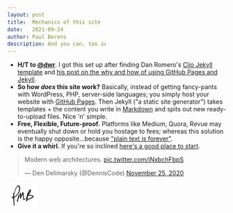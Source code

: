 ```yaml
---
layout: post
title:	Mechanics of this site
date:	2021-09-24
author:	Paul Berens
description: And you can, too 👍
---
```

- **H/T to [@dwr](https://twitter.com/dwr)**. I got this set up after finding Dan Romero's [Clio Jekyll template](https://github.com/danromero/clio) and [his post on the why and how of using GitHub Pages and Jekyll](https://danromero.org/how-this-website-works.html).
- **So how *does* this site work?** Basically, instead of getting fancy-pants with WordPress, PHP, server-side languages; you simply host your website with [GitHub Pages](https://medium.com/8px-magazine/hosting-a-website-for-free-get-started-with-google-domains-github-pages-980986550958). Then Jekyll ("a static site generator") takes templates + the content you write in [Markdown](https://www.markdownguide.org/) and spits out new ready-to-upload files. Nice 'n' simple.
- **Free, Flexible, Future-proof.** Platforms like Medium, Quora, Revue may eventually shut down or hold you hostage to fees; whereas this solution is the happy opposite...because ["plain text is forever"](https://twitter.com/zeldman/status/667846154114105344).
- **Give it a whirl.** If you're so inclined [here's a good place to start](https://docs.github.com/en/pages/setting-up-a-github-pages-site-with-jekyll).

<blockquote class="twitter-tweet"><p lang="en" dir="ltr">Modern web architectures. <a href="https://t.co/jNxbchFbpS">pic.twitter.com/jNxbchFbpS</a></p>&mdash; Den Delimarsky (@DennisCode) <a href="https://twitter.com/DennisCode/status/1331695899672596480?ref_src=twsrc%5Etfw">November 25, 2020</a></blockquote> <script async src="https://platform.twitter.com/widgets.js" charset="utf-8"></script>

![initials](/assets/images/initials.pmb.71.56.png)